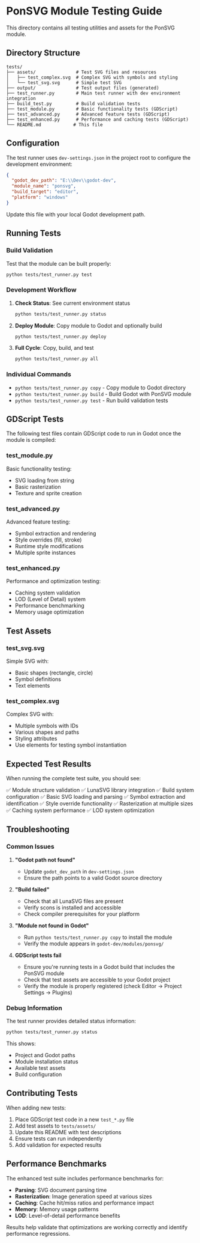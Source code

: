 # PonSVG Module Testing Guide

This directory contains all testing utilities and assets for the PonSVG module.

## Directory Structure

```
tests/
├── assets/               # Test SVG files and resources
│   ├── test_complex.svg  # Complex SVG with symbols and styling
│   └── test_svg.svg      # Simple test SVG
├── output/               # Test output files (generated)
├── test_runner.py        # Main test runner with dev environment integration
├── build_test.py         # Build validation tests
├── test_module.py        # Basic functionality tests (GDScript)
├── test_advanced.py      # Advanced feature tests (GDScript)
├── test_enhanced.py      # Performance and caching tests (GDScript)
└── README.md            # This file
```

## Configuration

The test runner uses `dev-settings.json` in the project root to configure the development environment:

```json
{
  "godot_dev_path": "E:\\Dev\\godot-dev",
  "module_name": "ponsvg",
  "build_target": "editor",
  "platform": "windows"
}
```

Update this file with your local Godot development path.

## Running Tests

### Build Validation

Test that the module can be built properly:

```bash
python tests/test_runner.py test
```

### Development Workflow

1. **Check Status**: See current environment status
   ```bash
   python tests/test_runner.py status
   ```

2. **Deploy Module**: Copy module to Godot and optionally build
   ```bash
   python tests/test_runner.py deploy
   ```

3. **Full Cycle**: Copy, build, and test
   ```bash
   python tests/test_runner.py all
   ```

### Individual Commands

- `python tests/test_runner.py copy` - Copy module to Godot directory
- `python tests/test_runner.py build` - Build Godot with PonSVG module
- `python tests/test_runner.py test` - Run build validation tests

## GDScript Tests

The following test files contain GDScript code to run in Godot once the module is compiled:

### test_module.py
Basic functionality testing:
- SVG loading from string
- Basic rasterization
- Texture and sprite creation

### test_advanced.py
Advanced feature testing:
- Symbol extraction and rendering
- Style overrides (fill, stroke)
- Runtime style modifications
- Multiple sprite instances

### test_enhanced.py
Performance and optimization testing:
- Caching system validation
- LOD (Level of Detail) system
- Performance benchmarking
- Memory usage optimization

## Test Assets

### test_svg.svg
Simple SVG with:
- Basic shapes (rectangle, circle)
- Symbol definitions
- Text elements

### test_complex.svg
Complex SVG with:
- Multiple symbols with IDs
- Various shapes and paths
- Styling attributes
- Use elements for testing symbol instantiation

## Expected Test Results

When running the complete test suite, you should see:

✅ Module structure validation
✅ LunaSVG library integration
✅ Build system configuration
✅ Basic SVG loading and parsing
✅ Symbol extraction and identification
✅ Style override functionality
✅ Rasterization at multiple sizes
✅ Caching system performance
✅ LOD system optimization

## Troubleshooting

### Common Issues

1. **"Godot path not found"**
   - Update `godot_dev_path` in `dev-settings.json`
   - Ensure the path points to a valid Godot source directory

2. **"Build failed"**
   - Check that all LunaSVG files are present
   - Verify scons is installed and accessible
   - Check compiler prerequisites for your platform

3. **"Module not found in Godot"**
   - Run `python tests/test_runner.py copy` to install the module
   - Verify the module appears in `godot-dev/modules/ponsvg/`

4. **GDScript tests fail**
   - Ensure you're running tests in a Godot build that includes the PonSVG module
   - Check that test assets are accessible to your Godot project
   - Verify the module is properly registered (check Editor -> Project Settings -> Plugins)

### Debug Information

The test runner provides detailed status information:

```bash
python tests/test_runner.py status
```

This shows:
- Project and Godot paths
- Module installation status
- Available test assets
- Build configuration

## Contributing Tests

When adding new tests:

1. Place GDScript test code in a new `test_*.py` file
2. Add test assets to `tests/assets/`
3. Update this README with test descriptions
4. Ensure tests can run independently
5. Add validation for expected results

## Performance Benchmarks

The enhanced test suite includes performance benchmarks for:

- **Parsing**: SVG document parsing time
- **Rasterization**: Image generation speed at various sizes
- **Caching**: Cache hit/miss ratios and performance impact
- **Memory**: Memory usage patterns
- **LOD**: Level-of-detail performance benefits

Results help validate that optimizations are working correctly and identify performance regressions.
